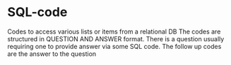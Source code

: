 # SQL-code
Codes to access various lists or items from a relational DB
The codes are structured in QUESTION AND ANSWER format. There is a question usually requiring one to provide answer via some SQL code.
The follow up codes are the answer to the question
